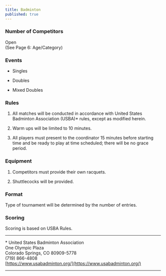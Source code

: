 ```yaml
---
title: Badminton
published: true
---
```

### Number of Competitors

Open  
(See Page 6: Age/Category)

### Events

*   Singles
    
*   Doubles
    
*   Mixed Doubles
    

### Rules

1.  All matches will be conducted in accordance with United States Badminton Association (USBA)\* rules, except as modified herein.
    
2.  Warm ups will be limited to 10 minutes.
    
3.  All players must present to the coordinator 15 minutes before starting time and be ready to play at time scheduled; there will be no grace period.
    

### Equipment

1.  Competitors must provide their own racquets.
    
2.  Shuttlecocks will be provided.
    

### Format

Type of tournament will be determined by the number of entries.

### Scoring

Scoring is based on USBA Rules.

* * *

\* United States Badminton Association  
One Olympic Plaza  
Colorado Springs, CO 80909-5778  
(719) 866-4808  
[https://www.usabadminton.org/](https://www.usabadminton.org/)

* * *